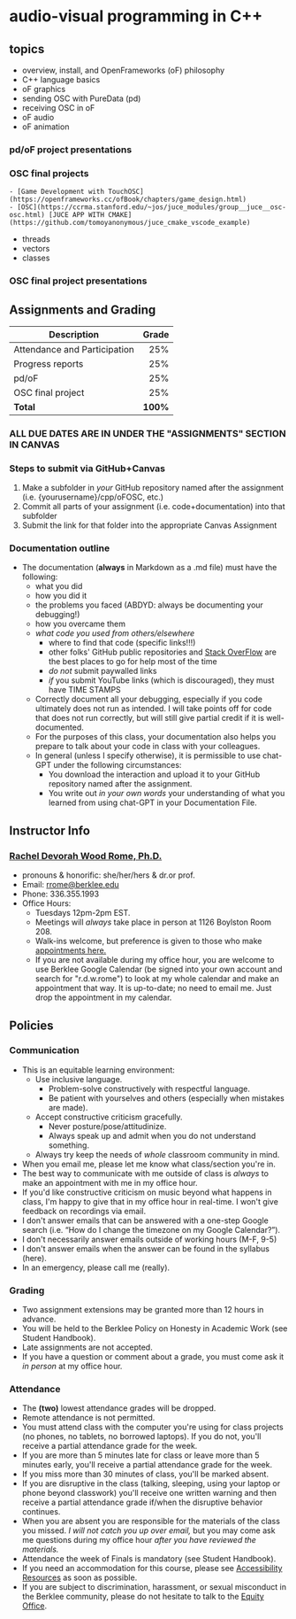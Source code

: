 # audio-visual programming in C++ 

## topics
- overview, install, and OpenFrameworks (oF) philosophy
- C++ language basics
- oF graphics
- sending OSC with PureData (pd)
- receiving OSC in oF
- oF audio
- oF animation
### pd/oF project presentations
### OSC final projects
	- [Game Development with TouchOSC](https://openframeworks.cc/ofBook/chapters/game_design.html)
	- [OSC](https://ccrma.stanford.edu/~jos/juce_modules/group__juce__osc-osc.html) [JUCE APP WITH CMAKE](https://github.com/tomoyanonymous/juce_cmake_vscode_example)
- threads
- vectors
- classes
### OSC   final project presentations

## Assignments and Grading
Description|Grade
---|---:|
Attendance and Participation | 25%
Progress reports | 25%
pd/oF | 25%
OSC final project | 25%
**Total**|**100%**

### ALL DUE DATES ARE IN UNDER THE "ASSIGNMENTS" SECTION IN CANVAS

### Steps to submit via GitHub+Canvas
  1. Make a subfolder in *your* GitHub repository named after the assignment (i.e. {yourusername}/cpp/oFOSC, etc.)
  2. Commit all parts of your assignment (i.e. code+documentation) into that subfolder
  3. Submit the link for that folder into the appropriate Canvas Assignment

### Documentation outline
  - The documentation (**always** in Markdown as a .md file) must have the following:
    - what you did
    - how you did it
    - the problems you faced (ABDYD: always be documenting your debugging!)
    - how you overcame them
    - *what code you used from others/elsewhere*
      - where to find that code (specific links!!!)
      - other folks' GitHub public repositories and [Stack OverFlow](https://stackoverflow.com/) are the best places to go for help most of the time
      - *do not* submit paywalled links
      - *if* you submit YouTube links (which is discouraged), they must have TIME STAMPS
    - Correctly document all your debugging, especially if you code ultimately does not run as intended. I will take points off for code that does not run correctly, but will still give partial credit if it is well-documented.
    - For the purposes of this class, your documentation also helps you prepare to talk about your code in class with your colleagues.
    - In general (unless I specify otherwise), it is permissible to use chat-GPT under the following circumstances:
      - You download the interaction and upload it to your GitHub repository named after the assignment.
      - You write out *in your own words* your understanding of what you learned from using chat-GPT in your Documentation File.

## Instructor Info
### <u>Rachel Devorah Wood Rome, Ph.D.</u>
- pronouns & honorific: she/her/hers & dr.or prof.
- Email: [rrome@berklee.edu](rrome@berklee.edu)
- Phone: 336.355.1993
- Office Hours:
	- Tuesdays 12pm-2pm EST.
	- Meetings will *always* take place in person at 1126 Boylston Room 208.
	- Walk-ins welcome, but preference is given to those who make [appointments here.](https://calendar.app.google/ER3N9CgnNFRqi8qE6)
	- If you are not available during my office hour, you are welcome to use Berklee Google Calendar (be signed into your own account and search for "r.d.w.rome") to look at my whole calendar and make an appointment that way. It is up-to-date; no need to email me. Just drop the appointment in my calendar.

## Policies
### Communication
- This is an equitable learning environment:
  - Use inclusive language.
	- Problem-solve constructively with respectful language.
	- Be patient with yourselves and others (especially when mistakes are made).
  - Accept constructive criticism gracefully.
	- Never posture/pose/attitudinize.
	- Always speak up and admit when you do not understand something.
  - Always try keep the needs of *whole* classroom community in mind.
- When you email me, please let me know what class/section you're in.
- The best way to communicate with me outside of class is *always* to make an appointment with me in my office hour.
- If you'd like constructive criticism on music beyond what happens in class, I'm happy to give that in my office hour in real-time. I won't give feedback on recordings via email.
- I don't answer emails that can be answered with a one-step Google search (i.e. “How do I change the timezone on my Google Calendar?”).
- I don't necessarily answer emails outside of working hours (M-F, 9-5)
- I don't answer emails when the answer can be found in the syllabus (here).
- In an emergency, please call me (really).

### Grading
- Two assignment extensions may be granted more than 12 hours in advance.
- You will be held to the Berklee Policy on Honesty in Academic Work (see Student Handbook).
- Late assignments are not accepted.
- If you have a question or comment about a grade, you must come ask it *in person* at my office hour.

### Attendance
- The **(two)** lowest attendance grades will be dropped.
- Remote attendance is not permitted.
- You must attend class with the computer you're using for class projects (no phones, no tablets, no borrowed laptops). If you do not, you'll receive a partial attendance grade for the week.
- If you are more than 5 minutes late for class or leave more than 5 minutes early, you'll receive a partial attendance grade for the week.
- If you miss more than 30 minutes of class, you'll be marked absent.
- If you are disruptive in the class (talking, sleeping, using your laptop or phone beyond classwork) you'll receive one written warning and then receive a partial attendance grade if/when the disruptive behavior continues.
- When you are absent you are responsible for the materials of the class you missed. *I will not catch you up over email,* but you may come ask me questions during my office hour *after you have reviewed the materials.*
- Attendance the week of Finals is mandatory (see Student Handbook).
- If you need an accommodation for this course, please see [Accessibility Resources](https://www.berklee.edu/accessibility-resources) as soon as possible.
- If you are subject to discrimination, harassment, or sexual misconduct in the Berklee community, please do not hesitate to talk to the [Equity Office](https://www.berklee.edu/equity).
